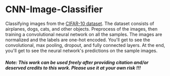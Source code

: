 # CNN-Image-Classifier
Classifying images from the [CIFAR-10 dataset](https://www.cs.toronto.edu/~kriz/cifar.html).  The dataset consists of airplanes, dogs, cats, and other objects. Preprocess of the images, then training a convolutional neural network on all the samples. The images are normalized and the labels are one-hot encoded.  You'll get to see the convolutional, max pooling, dropout, and fully connected layers.  At the end, you'll get to see the neural network's predictions on the sample images.

##### Note: This work can be used freely after providing citation and/or deserved credits to this work. Please use it at your own risk !!!
